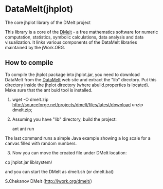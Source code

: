 # DataMelt(jhplot)
The core jhplot library of the DMelt project

This library is a core of the <a href="http://jwork.org/dmelt/">DMelt</a> - a free mathematics software for numeric computation, statistics, symbolic calculations, data analysis and data visualization.
It links various components of the DataMelt libraries maintained by the jWork.ORG.

<h2>How to compile</h2>

To compile the jhplot package into jhplot.jar, you need to download DataMelt from the <a href="http://jwork.org/dmelt/">DataMelt</a> web site and extract the "lib" directory. Put this directory inside the jhplot directory (where abuild.properties is located). Make sure that the ant buid tool is installed.

1) wget -O dmelt.zip http://sourceforge.net/projects/dmelt/files/latest/download
   unzip dmelt.zip;

2) Assuming you have "lib" directory, build the project:

   ant
   ant run

The last command  runs a simple Java example showing a log scale for a canvas filled with random numbers.

3) Now you can move the created file under DMelt location:

  cp jhplot.jar lib/system/

and you can start the DMelt as dmelt.sh (or dmelt.bat)


S.Chekanov
DMelt (http://jwork.org/dmelt/)

